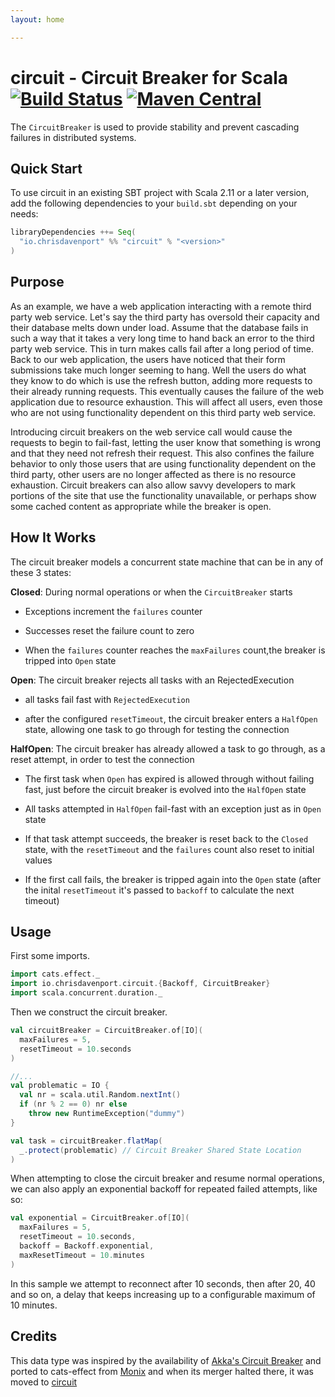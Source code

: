 ```yaml
---
layout: home

---
```


# circuit - Circuit Breaker for Scala [![Build Status](https://travis-ci.com/ChristopherDavenport/circuit.svg?branch=master)](https://travis-ci.com/ChristopherDavenport/circuit) [![Maven Central](https://maven-badges.herokuapp.com/maven-central/io.chrisdavenport/circuit_2.12/badge.svg)](https://maven-badges.herokuapp.com/maven-central/io.chrisdavenport/circuit_2.12)

The `CircuitBreaker` is used to provide stability and prevent cascading failures in distributed systems.

## Quick Start

To use circuit in an existing SBT project with Scala 2.11 or a later version, add the following dependencies to your
`build.sbt` depending on your needs:

```scala
libraryDependencies ++= Seq(
  "io.chrisdavenport" %% "circuit" % "<version>"
)
```

## Purpose

As an example, we have a web application interacting with a remote
third party web service. Let's say the third party has oversold
their capacity and their database melts down under load. Assume
that the database fails in such a way that it takes a very long
time to hand back an error to the third party web service. This in
turn makes calls fail after a long period of time.  Back to our
web application, the users have noticed that their form
submissions take much longer seeming to hang. Well the users do
what they know to do which is use the refresh button, adding more
requests to their already running requests.  This eventually
causes the failure of the web application due to resource
exhaustion. This will affect all users, even those who are not
using functionality dependent on this third party web service.

Introducing circuit breakers on the web service call would cause
the requests to begin to fail-fast, letting the user know that
something is wrong and that they need not refresh their
request. This also confines the failure behavior to only those
users that are using functionality dependent on the third party,
other users are no longer affected as there is no resource
exhaustion. Circuit breakers can also allow savvy developers to
mark portions of the site that use the functionality unavailable,
or perhaps show some cached content as appropriate while the
breaker is open.

## How It Works

The circuit breaker models a concurrent state machine that
can be in any of these 3 states:

**Closed**: During normal operations or when the `CircuitBreaker` starts

- Exceptions increment the `failures` counter

- Successes reset the failure count to zero

- When the `failures` counter reaches the `maxFailures` count,the breaker is tripped into `Open` state

**Open**: The circuit breaker rejects all tasks with an RejectedExecution

- all tasks fail fast with `RejectedExecution`

- after the configured `resetTimeout`, the circuit breaker enters a `HalfOpen` state, allowing one task to go through for testing the connection

**HalfOpen**: The circuit breaker has already allowed a task to go through, as a reset attempt, in order to test the connection

- The first task when `Open` has expired is allowed through without failing fast, just before the circuit breaker is evolved into the `HalfOpen` state

- All tasks attempted in `HalfOpen` fail-fast with an exception just as in `Open` state

- If that task attempt succeeds, the breaker is reset back to the `Closed` state, with the `resetTimeout` and the `failures` count also reset to initial values

- If the first call fails, the breaker is tripped again into the `Open` state (after the inital `resetTimeout` it's passed to `backoff` to calculate the next timeout)

## Usage

First some imports.

```scala mdoc:silent
import cats.effect._
import io.chrisdavenport.circuit.{Backoff, CircuitBreaker}
import scala.concurrent.duration._
```

Then we construct the circuit breaker.

```scala mdoc
val circuitBreaker = CircuitBreaker.of[IO](
  maxFailures = 5,
  resetTimeout = 10.seconds
)

//...
val problematic = IO {
  val nr = scala.util.Random.nextInt()
  if (nr % 2 == 0) nr else
    throw new RuntimeException("dummy")
}

val task = circuitBreaker.flatMap(
  _.protect(problematic) // Circuit Breaker Shared State Location
)
```

When attempting to close the circuit breaker and resume normal operations, we can also apply an exponential backoff for repeated failed attempts, like so:

```scala mdoc
val exponential = CircuitBreaker.of[IO](
  maxFailures = 5,
  resetTimeout = 10.seconds,
  backoff = Backoff.exponential,
  maxResetTimeout = 10.minutes
)
```

In this sample we attempt to reconnect after 10 seconds, then after
20, 40 and so on, a delay that keeps increasing up to a configurable
maximum of 10 minutes.

## Credits

This data type was inspired by the availability of [Akka's Circuit Breaker](http://doc.akka.io/docs/akka/current/common/circuitbreaker.html) and ported to cats-effect from [Monix](https://monix.io) and when its merger halted there, it was moved to [circuit](https://github.com/ChristopherDavenport/circuit)
